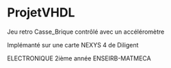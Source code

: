 # ProjetVHDL
Jeu retro Casse_Brique contrôlé avec un accéléromètre

Implémanté sur une carte NEXYS 4 de Diligent

ELECTRONIQUE 2ième année ENSEIRB-MATMECA
